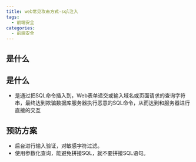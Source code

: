 ```yaml
---
title: web常见攻击方式-sql注入
tags:
  - 前端安全
categories:
  - 前端安全
---
```




## 是什么

## 是什么

+ 是通过把SQL命令插入到，Web表单递交或输入域名或页面请求的查询字符串，最终达到欺骗数据库服务器执行恶意的SQL命令，从而达到和服务器进行直接的交互

##  预防方案

+ 后台进行输入验证，对敏感字符过滤。
+ 使用参数化查询，能避免拼接SQL，就不要拼接SQL语句。